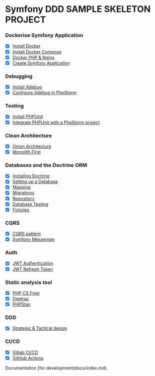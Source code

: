 # Symfony DDD SAMPLE SKELETON PROJECT

### Dockerise Symfony Application

- [X] [Install Docker](https://docs.docker.com/engine/install/)
- [X] [Install Docker Compose](https://docs.docker.com/compose/install/)
- [X] [Docker PHP & Nginx]()
- [X] [Create Symfony Application](https://symfony.com/doc/current/setup.html)

### Debugging

- [X] [Install Xdebug](https://xdebug.org/docs/install#pecl)
- [X] [Configure Xdebug in PhpStorm](https://www.jetbrains.com/help/phpstorm/configuring-xdebug.html)

### Testing

- [X] [Install PHPUnit](https://symfony.com/doc/current/testing.html#the-phpunit-testing-framework)
- [X] [Integrate PHPUnit with a PhpStorm project](https://symfony.com/doc/current/testing.html#the-phpunit-testing-framework)

### Clean Architecture

- [X] [Onion Architecture](https://blog.cleancoder.com/uncle-bob/2012/08/13/the-clean-architecture.html)
- [X] [Monolith First](https://martinfowler.com/bliki/MonolithFirst.html)

### Databases and the Doctrine ORM

- [X] [Installing Doctrine](https://symfony.com/doc/current/doctrine.html)
- [X] [Setting up a Database](https://symfony.com/doc/current/the-fast-track/en/7-database.html)
- [X] [Mapping](https://www.doctrine-project.org/projects/doctrine-orm/en/current/reference/xml-mapping.html)
- [X] [Migrations](https://symfony.com/doc/current/doctrine.html#migrations-creating-the-database-tables-schema)
- [X] [Repository](https://symfony.com/doc/current/doctrine.html#querying-for-objects-the-repository)
- [X] [Database Testing](https://symfony.com/doc/current/testing/database.html)
- [X] [Fixtures](https://symfony.com/bundles/DoctrineFixturesBundle/current/index.html)

### CQRS

- [X] [CQRS pattern](https://docs.microsoft.com/en-us/azure/architecture/patterns/cqrs)
- [X] [Symfony Messenger](https://symfony.com/doc/current/messenger.html)

### Auth

- [X] [JWT Authentication](https://github.com/lexik/LexikJWTAuthenticationBundle)
- [X] [JWT Refresh Token](https://github.com/markitosgv/JWTRefreshTokenBundle)

### Static analysis tool

- [X] [PHP CS Fixer](https://github.com/FriendsOfPHP/PHP-CS-Fixer)
- [X] [Deptrac](https://qossmic.github.io/deptrac/)
- [X] [PHPStan](https://github.com/phpstan/phpstan)

### DDD

- [X] [Strategic & Tactical design]()

### CI/CD

- [X] [Gitlab CI/CD](https://docs.gitlab.com/ee/ci/yaml/)
- [X] [GitHub Actions](https://docs.github.com/en/actions/quickstart)

Documentation [for development(docs/index.md).
